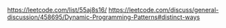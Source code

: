https://leetcode.com/list/55aj8s16/
https://leetcode.com/discuss/general-discussion/458695/Dynamic-Programming-Patterns#distinct-ways
